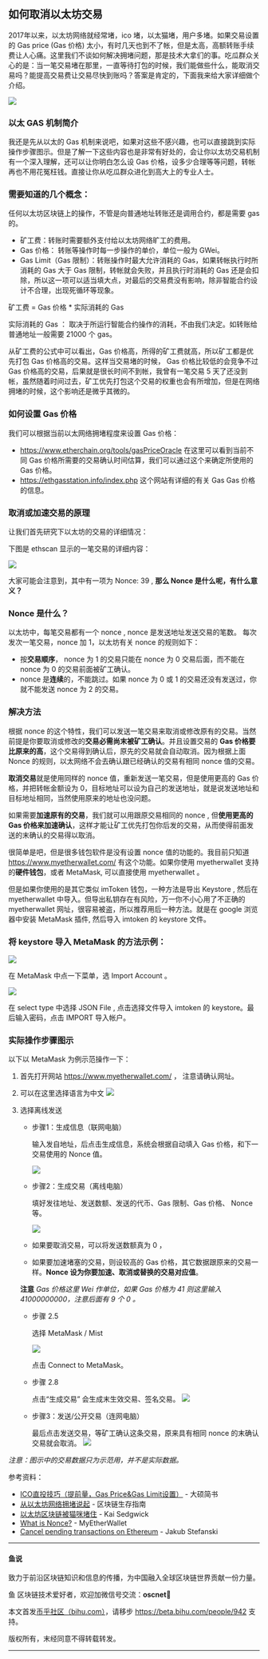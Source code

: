 ## 如何取消以太坊交易

  2017年以来，以太坊网络就经常堵，ico 堵，以太猫堵，用户多堵。如果交易设置的 Gas price (Gas 价格)  太小，有时几天也到不了帐，但是太高，高额转账手续费让人心痛。这里我们不谈如何解决拥堵问题，那是技术大拿们的事。吃瓜群众关心的是：当一笔交易堵在那里，一直等待打包的时候，我们能做些什么，能取消交易吗？能提高交易费让交易尽快到账吗？答案是肯定的，下面我来给大家详细做个介绍。

![](image/eth.jpg)

### 以太 GAS 机制简介

 我还是先从以太的 Gas 机制来说吧，如果对这些不感兴趣，也可以直接跳到实际操作步骤图示。但是了解一下这些内容也是非常有好处的，会让你以太坊交易机制有一个深入理解，还可以让你明白怎么设 Gas 价格，设多少合理等等问题，转帐再也不用花冤枉钱。直接让你从吃瓜群众进化到高大上的专业人士。

### 需要知道的几个概念：

任何以太坊区块链上的操作，不管是向普通地址转账还是调用合约，都是需要 gas 的。

* 矿工费：转账时需要额外支付给以太坊网络旷工的费用。
* Gas 价格： 转账等操作时每一步操作的单价，单位一般为 GWei。
* Gas Limit（Gas 限制）：转账操作时最大允许消耗的 Gas，如果转帐执行时所消耗的 Gas 大于 Gas 限制，转帐就会失败，并且执行时消耗的 Gas 还是会扣除，所以这一项可以适当填大点，对最后的交易费没有影响，除非智能合约设计不合理，出现死循环等现象。

矿工费  = Gas 价格 \* 实际消耗的 Gas

实际消耗的 Gas ： 取决于所运行智能合约操作的消耗，不由我们决定。如转账给普通地址一般需要 21000 个 gas。

从矿工费的公式中可以看出，Gas 价格高，所得的矿工费就高，所以矿工都是优先打包 Gas 价格高的交易。这样当交易堵的时候， Gas 价格比较低的会竞争不过 Gas 价格高的交易，后果就是很长时间不到帐，我曾有一笔交易 5 天了还没到帐，虽然随着时间过去，矿工优先打包这个交易的权重也会有所增加，但是在网络拥堵的时候，这个影响还是微乎其微的。

### 如何设置 Gas 价格

我们可以根据当前以太网络拥堵程度来设置 Gas 价格：
* https://www.etherchain.org/tools/gasPriceOracle 在这里可以看到当前不同 Gas 价格所需要的交易确认时间估算，我们可以通过这个来确定所使用的 Gas 价格。
* https://ethgasstation.info/index.php 这个网站有详细的有关 Gas Gas 价格的信息。

### 取消或加速交易的原理

让我们首先研究下以太坊的交易的详细情况：

下图是 ethscan 显示的一笔交易的详细内容：

 ![](image/etherscan.jpg)

大家可能会注意到，其中有一项为 Nonce: 39 , **那么 Nonce 是什么呢，有什么意义？**

### Nonce 是什么？

以太坊中，每笔交易都有一个 nonce , nonce 是发送地址发送交易的笔数。
每次发次一笔交易，nonce 加 1，以太坊有关  nonce 的规则如下：
* 按**交易顺序**， nonce 为 1 的交易只能在 nonce 为 0 交易后面，而不能在 nonce 为 0 的交易前面被矿工确认。
* nonce 是**连续**的，不能跳过。如果 nonce 为 0 或 1 的交易还没有发送过，你就不能发送 nonce 为 2 的交易。

### 解决方法

根据 nonce 的这个特性，我们可以发送一笔交易来取消或修改原有的交易。当然前提是你要取消或修改的**交易必需尚末被矿工确认**。并且设置交易的 **Gas 价格要比原来的高**，这个交易得到确认后，原先的交易就会自动取消。因为根据上面 Nonce 的规则，以太网络不会去确认跟已经确认的交易有相同 nonce 值的交易。

**取消交易**就是使用同样的 nonce 值，重新发送一笔交易，但是使用更高的 Gas 价格，并把转帐金额设为 0，目标地址可以设为自己的发送地址，就是说发送地址和目标地址相同，当然使用原来的地址也没问题。

如果需要**加速原有的交易**，我们就可以用跟原交易相同的 nonce , 但**使用更高的 Gas 价格来加速确认**，这样才能让矿工优先打包你后发的交易，从而使得前面发送的末确认的交易得以取消。

很简单是吧，但是很多钱包软件是没有设置 nonce 值的功能的。我目前只知道 https://www.myetherwallet.com/ 有这个功能。如果你使用 myetherwallet 支持的**硬件钱包**，或者 MetaMask, 可以直接使用 myetherwallet 。

但是如果你使用的是其它类似 imToken 钱包，一种方法是导出 Keystore , 然后在 myetherwallet 中导入。但导出私钥存在有风险，万一你不小心用了不正确的 myetherwallet 网址，很容易被盗，所以推荐用后一种方法。就是在 google 浏览器中安装 MetaMask 插件, 然后导入 imtoken 的 keystore 文件。

### 将 keystore 导入 MetaMask 的方法示例：

![](image/MetaMask.png)

在 MetaMask 中点一下菜单，选 Import Account 。

![](image/importkeystore.png)

在 select type 中选择 JSON File ,  点击选择文件导入 imtoken 的 keystore。最后输入密码，点击 IMPORT 导入帐户。

### 实际操作步骤图示

以下以 MetaMask 为例示范操作一下：

1. 首先打开网站 https://www.myetherwallet.com/ ， 注意请确认网址。
2. 可以在这里选择语言为中文
![](image/lang.png)

3. 选择离线发送

   * 步骤1：生成信息（联网电脑）

     输入发自地址，后点击生成信息，系统会根据自动填入 Gas 价格，和下一交易使用的 Nonce 值。

     ![](image/p1.png)


    * 步骤2：生成交易（离线电脑）

      填好发往地址、发送数额、发送的代币、Gas 限制、Gas 价格、 Nonce 等。

      ![](image/p2.png)

    * 如果要取消交易，可以将发送数额真为 0 ，
    * 如果要加速堵塞的交易，则设较高的 Gas 价格，其它数据跟原来的交易一样。**Nonce 设为你要加速、取消或替换的交易对应值**。

    **注意** *Gas 价格这里 Wei 作单位，如果 Gas 价格为 41 则这里输入 41000000000，注意后面有 9 个 0 。*

    * 步骤 2.5  

      选择 MetaMask / Mist

      ![](image/p2.5.png)

      点击 Connect to MetaMask。

    * 步骤 2.8

      点击“生成交易” 会生成末生效交易、签名交易。
      ![](image/p2.8.png)

    * 步骤3：发送/公开交易（连网电脑）

      最后点击发送交易，等矿工确认这条交易，原来具有相同 nonce 的末确认交易就会取消。
      ![](image/p3.png)


*注意：图示中的交易数据只为示范用，并不是实际数据。*

参考资料：

* [ICO直投技巧（提前量，Gas Price&Gas Limit设置）](https://www.jianshu.com/p/7308f0b10016) - 大硕简书
* [从以太坊网络拥堵说起](https://www.jianshu.com/p/7cc32f212a1d) - 区块链生存指南
* [以太坊区块链被猫咪堵住](https://cn.bitcoin.com/archives/5678) - Kai Sedgwick
* [What is Nonce?](https://myetherwallet.github.io/knowledge-base/transactions/what-is-nonce.html) -  MyEtherWallet
* [Cancel pending transactions on Ethereum](https://jakubstefanski.com/post/2017/10/ethereum-cancel-pending-transaction/) - Jakub Stefanski


----------------------------------------------------

#### 鱼说

致力于前沿区块链知识和信息的传播，为中国融入全球区块链世界贡献一份力量。

鱼 区块链技术爱好者，欢迎加微信号交流：**oscnet**   

本文首发[币乎社区（bihu.com）](http://www.bihu.com)，请移步 https://beta.bihu.com/people/942 支持。

版权所有，末经同意不得转载转发。

----------------------------------------------------
